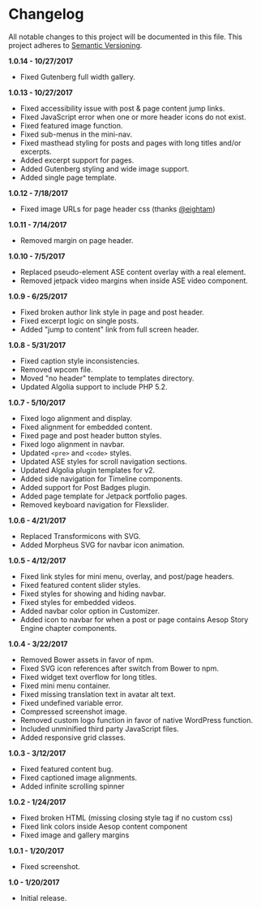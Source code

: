 # Changelog

All notable changes to this project will be documented in this file. This project adheres to [Semantic Versioning](http://semver.org/).

**1.0.14 - 10/27/2017**
- Fixed Gutenberg full width gallery.

**1.0.13 - 10/27/2017**
- Fixed accessibility issue with post & page content jump links.
- Fixed JavaScript error when one or more header icons do not exist.
- Fixed featured image function.
- Fixed sub-menus in the mini-nav.
- Fixed masthead styling for posts and pages with long titles and/or excerpts.
- Added excerpt support for pages.
- Added Gutenberg styling and wide image support.
- Added single page template.

**1.0.12 - 7/18/2017**
- Fixed image URLs for page header css (thanks [@eightam](https://github.com/eightam))

**1.0.11 - 7/14/2017**
- Removed margin on page header.

**1.0.10 - 7/5/2017**
- Replaced pseudo-element ASE content overlay with a real element.
- Removed jetpack video margins when inside ASE video component.

**1.0.9 - 6/25/2017**
- Fixed broken author link style in page and post header.
- Fixed excerpt logic on single posts.
- Added "jump to content" link from full screen header.

**1.0.8 - 5/31/2017**
- Fixed caption style inconsistencies.
- Removed wpcom file.
- Moved "no header" template to templates directory.
- Updated Algolia support to include PHP 5.2.

**1.0.7 - 5/10/2017**
- Fixed logo alignment and display.
- Fixed alignment for embedded content.
- Fixed page and post header button styles.
- Fixed logo alignment in navbar.
- Updated `<pre>` and `<code>` styles.
- Updated ASE styles for scroll navigation sections.
- Updated Algolia plugin templates for v2.
- Added side navigation for Timeline components.
- Added support for Post Badges plugin.
- Added page template for Jetpack portfolio pages.
- Removed keyboard navigation for Flexslider.

**1.0.6 - 4/21/2017**
- Replaced Transformicons with SVG.
- Added Morpheus SVG for navbar icon animation.

**1.0.5 - 4/12/2017**
- Fixed link styles for mini menu, overlay, and post/page headers.
- Fixed featured content slider styles.
- Fixed styles for showing and hiding navbar.
- Fixed styles for embedded videos.
- Added navbar color option in Customizer.
- Added icon to navbar for when a post or page contains Aesop Story Engine chapter components.

**1.0.4 - 3/22/2017**
- Removed Bower assets in favor of npm.
- Fixed SVG icon references after switch from Bower to npm.
- Fixed widget text overflow for long titles.
- Fixed mini menu container.
- Fixed missing translation text in avatar alt text.
- Fixed undefined variable error.
- Compressed screenshot image.
- Removed custom logo function in favor of native WordPress function.
- Included unminified third party JavaScript files.
- Added responsive grid classes.

**1.0.3 - 3/12/2017**
- Fixed featured content bug.
- Fixed captioned image alignments.
- Added infinite scrolling spinner

**1.0.2 - 1/24/2017**
- Fixed broken HTML (missing closing style tag if no custom css)
- Fixed link colors inside Aesop content component
- Fixed image and gallery margins

**1.0.1 - 1/20/2017**
- Fixed screenshot.

**1.0 - 1/20/2017**
- Initial release.
